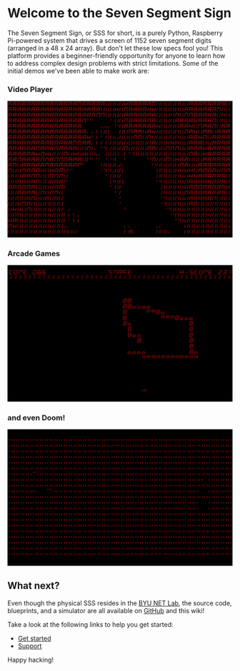 # Welcome to the Seven Segment Sign

The Seven Segment Sign, or SSS for short, is a purely Python, Raspberry Pi-powered system that drives a screen of 1152 seven segment digits (arranged in a 48 x 24 array). But don't let these low specs fool you! This platform provides a beginner-friendly opportunity for anyone to learn how to address complex design problems with strict limitations. Some of the initial demos we've been able to make work are:

### Video Player

![video](assets/sss_video.GIF)

### Arcade Games

![snek](assets/snek_video.GIF)

### and even Doom!

![doom](assets/doom_video.GIF)

## What next?
 Even though the physical SSS resides in the [BYU NET Lab](https://netlab.byu.edu), the source code, blueprints, and a simulator are all available on [GitHub](https://www.github.com/NET-BYU/sss) and this wiki! 
 
 Take a look at the following links to help you get started:

 - [Get started](Overview/Get%20started.md)
 - [Support](Overview/Support.md)

Happy hacking!

<div id="readthedocs-embed-flyout"></div>

